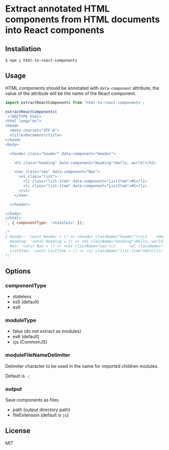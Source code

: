 # Extract annotated HTML components from HTML documents into React components

## Installation

```
$ npm i html-to-react-components
```

## Usage

HTML components should be annotated with `data-component` attribute, the value of the attribute will be the name of the React component.

```js
import extractReactComponents from 'html-to-react-components';

extractReactComponents(
`<!DOCTYPE html>
<html lang="en">
<head>
  <meta charset="UTF-8">
  <title>Document</title>
</head>
<body>

  <header class="header" data-component="Header">

    <h1 class="heading" data-component="Heading">Hello, world!</h1>

    <nav class="nav" data-component="Nav">
      <ul class="list">
        <li class="list-item" data-component="ListItem">#1</li>
        <li class="list-item" data-component="ListItem">#2</li>
      </ul>
    </nav>

  </header>

</body>
</html>
`, { componentType: 'stateless' });

/*
{ Header: 'const Header = () => <header className="header">\n\n    <Heading></Heading>\n\n    <Nav></Nav>\n\n  </header>;',
  Heading: 'const Heading = () => <h1 className="heading">Hello, world!</h1>;',
  Nav: 'const Nav = () => <nav className="nav">\n      <ul className="list">\n        <ListItem></ListItem>\n        <ListItem></ListItem>\n      </ul>\n    </nav>;',
  ListItem: 'const ListItem = () => <li className="list-item">#2</li>;' }
*/
```

## Options

### componentType

- stateless
- es5 (default)
- es6

### moduleType

- false (do not extract as modules)
- es6 (default)
- cjs (CommonJS)

### moduleFileNameDelimiter

Delimiter character to be used in the name for imported children modules.

Default is `-`;

### output

Save components as files.

- path (output directory path)
- fileExtension (default is `js`)

## License

MIT
